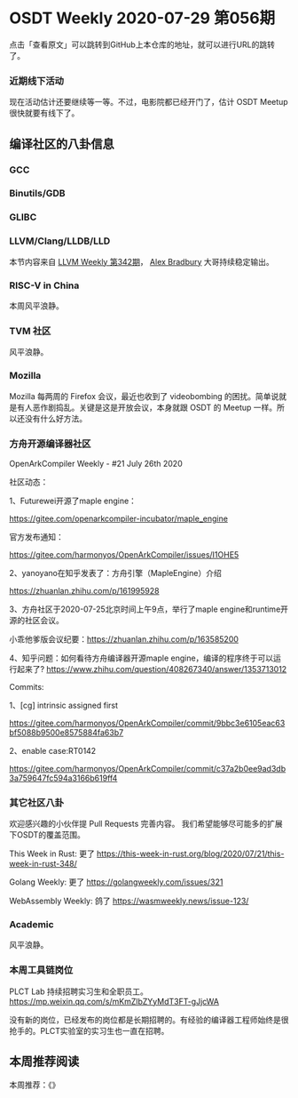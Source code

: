 # OSDT Weekly 2020-07-29 第056期

点击「查看原文」可以跳转到GitHub上本仓库的地址，就可以进行URL的跳转了。

### 近期线下活动

现在活动估计还要继续等一等。不过，电影院都已经开门了，估计 OSDT Meetup 很快就要有线下了。

## 编译社区的八卦信息

### GCC

### Binutils/GDB

### GLIBC

### LLVM/Clang/LLDB/LLD

本节内容来自 [LLVM Weekly 第342期](http://llvmweekly.org/issue/342)，
[Alex Bradbury](https://www.linkedin.com/in/alex-bradbury/) 大哥持续稳定输出。


### RISC-V in China

本周风平浪静。

### TVM 社区

风平浪静。

### Mozilla

Mozilla 每两周的 Firefox 会议，最近也收到了 videobombing 的困扰。简单说就是有人恶作剧捣乱。关键是这是开放会议，本身就跟 OSDT 的 Meetup 一样。所以还没有什么好方法。

### 方舟开源编译器社区

OpenArkCompiler Weekly - #21 July 26th 2020

社区动态：

1、Futurewei开源了maple engine：

https://gitee.com/openarkcompiler-incubator/maple_engine

官方发布通知：

https://gitee.com/harmonyos/OpenArkCompiler/issues/I1OHE5

2、yanoyano在知乎发表了：方舟引擎（MapleEngine）介绍

https://zhuanlan.zhihu.com/p/161995928

3、方舟社区于2020-07-25北京时间上午9点，举行了maple engine和runtime开源的社区会议。

小乖他爹版会议纪要：https://zhuanlan.zhihu.com/p/163585200

4、知乎问题：如何看待方舟编译器开源maple engine，编译的程序终于可以运行起来了?
https://www.zhihu.com/question/408267340/answer/1353713012

Commits:

1、[cg] intrinsic assigned first

https://gitee.com/harmonyos/OpenArkCompiler/commit/9bbc3e6105eac63bf5088b9500e8575884fa63b7

2、enable case:RT0142

https://gitee.com/harmonyos/OpenArkCompiler/commit/c37a2b0ee9ad3db3a759647fc594a3166b619ff4

### 其它社区八卦

欢迎感兴趣的小伙伴提 Pull Requests 完善内容。
我们希望能够尽可能多的扩展下OSDT的覆盖范围。

This Week in Rust: 更了
https://this-week-in-rust.org/blog/2020/07/21/this-week-in-rust-348/

Golang Weekly: 更了
https://golangweekly.com/issues/321

WebAssembly Weekly: 鸽了
https://wasmweekly.news/issue-123/

### Academic

风平浪静。

### 本周工具链岗位

PLCT Lab 持续招聘实习生和全职员工。
https://mp.weixin.qq.com/s/mKmZlbZYyMdT3FT-gJjcWA

没有新的岗位，已经发布的岗位都是长期招聘的。有经验的编译器工程师始终是很抢手的。PLCT实验室的实习生也一直在招聘。

## 本周推荐阅读

本周推荐：《》
